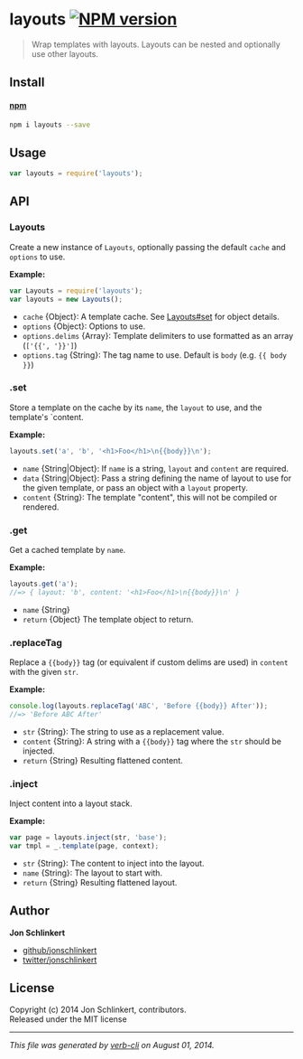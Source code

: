 # layouts [![NPM version](https://badge.fury.io/js/layouts.png)](http://badge.fury.io/js/layouts)

> Wrap templates with layouts. Layouts can be nested and optionally use other layouts.

## Install
#### [npm](npmjs.org)

```bash
npm i layouts --save
```

## Usage

```js
var layouts = require('layouts');
```

## API
### Layouts

Create a new instance of `Layouts`, optionally passing the default
`cache` and `options` to use.

**Example:**

```js
var Layouts = require('layouts');
var layouts = new Layouts();
```

* `cache` {Object}: A template cache. See [Layouts#set](#set) for object details. 
* `options` {Object}: Options to use. 
* `options.delims` {Array}: Template delimiters to use formatted as an array (`['{{', '}}']`) 
* `options.tag` {String}: The tag name to use. Default is `body` (e.g. `{{ body }}`)   


### .set

Store a template on the cache by its `name`, the `layout` to use,
and the template's `content.

**Example:**

```js
layouts.set('a', 'b', '<h1>Foo</h1>\n{{body}}\n');
```

* `name` {String|Object}: If `name` is a string, `layout` and `content` are required. 
* `data` {String|Object}: Pass a string defining the name of layout to use for the given template, or pass an object with a `layout` property. 
* `content` {String}: The template "content", this will not be compiled or rendered.   


### .get

Get a cached template by `name`.

**Example:**

```js
layouts.get('a');
//=> { layout: 'b', content: '<h1>Foo</h1>\n{{body}}\n' }
```

* `name` {String}  
* `return` {Object} The template object to return. 


### .replaceTag

Replace a `{{body}}` tag (or equivalent if custom delims are used) in `content`
with the given `str`.

**Example:**

```js
console.log(layouts.replaceTag('ABC', 'Before {{body}} After'));
//=> 'Before ABC After'
```

* `str` {String}: The string to use as a replacement value. 
* `content` {String}: A string with a `{{body}}` tag where the `str` should be injected.  
* `return` {String} Resulting flattened content. 


### .inject

Inject content into a layout stack.

**Example:**

```js
var page = layouts.inject(str, 'base');
var tmpl = _.template(page, context);
```

* `str` {String}: The content to inject into the layout. 
* `name` {String}: The layout to start with.  
* `return` {String} Resulting flattened layout.

## Author

**Jon Schlinkert**
 
+ [github/jonschlinkert](https://github.com/jonschlinkert)
+ [twitter/jonschlinkert](http://twitter.com/jonschlinkert) 

## License
Copyright (c) 2014 Jon Schlinkert, contributors.  
Released under the MIT license

***

_This file was generated by [verb-cli](https://github.com/assemble/verb-cli) on August 01, 2014._